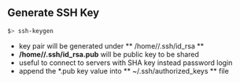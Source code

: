 ## Generate SSH Key
```bash
$> ssh-keygen
```
* key pair will be generated under ** /home/<username>/.ssh/id_rsa **
* **/home/<username>/.ssh/id_rsa.pub** will be public key to be shared
* useful to connect to servers with SHA key instead password login
* append the *.pub key value into ** ~/.ssh/authorized_keys ** file
